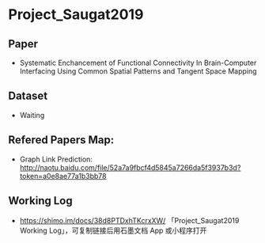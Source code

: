# Project_Saugat2019

## Paper
- Systematic Enchancement of Functional Connectivity In Brain-Computer Interfacing Using Common Spatial Patterns and Tangent Space Mapping

## Dataset

- Waiting

## Refered Papers Map:

- Graph Link Prediction: http://naotu.baidu.com/file/52a7a9fbcf4d5845a7266da5f3937b3d?token=a0e8ae77a1b3bb78

## Working Log

- https://shimo.im/docs/38d8PTDxhTKcrxXW/ 「Project_Saugat2019 Working Log」，可复制链接后用石墨文档 App 或小程序打开
